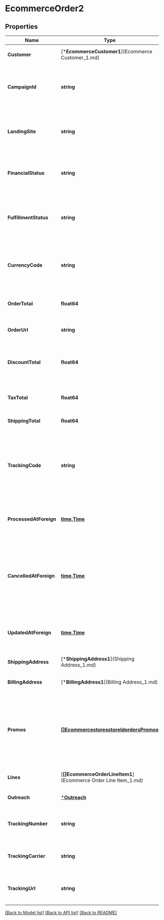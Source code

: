 # EcommerceOrder2

## Properties
Name | Type | Description | Notes
------------ | ------------- | ------------- | -------------
**Customer** | [***EcommerceCustomer1**](Ecommerce Customer_1.md) |  | [optional] [default to null]
**CampaignId** | **string** | A string that uniquely identifies the campaign associated with an order. | [optional] [default to null]
**LandingSite** | **string** | The URL for the page where the buyer landed when entering the shop. | [optional] [default to null]
**FinancialStatus** | **string** | The order status. Use this parameter to trigger [Order Notifications](https://mailchimp.com/developer/marketing/docs/e-commerce/#order-notifications). | [optional] [default to null]
**FulfillmentStatus** | **string** | The fulfillment status for the order. Use this parameter to trigger [Order Notifications](https://mailchimp.com/developer/marketing/docs/e-commerce/#order-notifications). | [optional] [default to null]
**CurrencyCode** | **string** | The three-letter ISO 4217 code for the currency that the store accepts. | [optional] [default to null]
**OrderTotal** | **float64** | The order total associated with an order. | [optional] [default to null]
**OrderUrl** | **string** | The URL for the order. | [optional] [default to null]
**DiscountTotal** | **float64** | The total amount of the discounts to be applied to the price of the order. | [optional] [default to null]
**TaxTotal** | **float64** | The tax total associated with an order. | [optional] [default to null]
**ShippingTotal** | **float64** | The shipping total for the order. | [optional] [default to null]
**TrackingCode** | **string** | The Mailchimp tracking code for the order. Uses the &#x27;mc_tc&#x27; parameter in E-Commerce tracking URLs. | [optional] [default to null]
**ProcessedAtForeign** | [**time.Time**](time.Time.md) | The date and time the order was processed in ISO 8601 format. | [optional] [default to null]
**CancelledAtForeign** | [**time.Time**](time.Time.md) | The date and time the order was cancelled in ISO 8601 format. Note: passing a value for this parameter will cancel the order being edited. | [optional] [default to null]
**UpdatedAtForeign** | [**time.Time**](time.Time.md) | The date and time the order was updated in ISO 8601 format. | [optional] [default to null]
**ShippingAddress** | [***ShippingAddress1**](Shipping Address_1.md) |  | [optional] [default to null]
**BillingAddress** | [***BillingAddress1**](Billing Address_1.md) |  | [optional] [default to null]
**Promos** | [**[]EcommercestoresstoreIdordersPromos**](ecommercestoresstore_idorders_promos.md) | The promo codes applied on the order. Note: Patch will completely replace the value of promos with the new one provided. | [optional] [default to null]
**Lines** | [**[]EcommerceOrderLineItem1**](Ecommerce Order Line Item_1.md) | An array of the order&#x27;s line items. | [optional] [default to null]
**Outreach** | [***Outreach**](Outreach.md) |  | [optional] [default to null]
**TrackingNumber** | **string** | The tracking number associated with the order. | [optional] [default to null]
**TrackingCarrier** | **string** | The tracking carrier associated with the order. | [optional] [default to null]
**TrackingUrl** | **string** | The tracking URL associated with the order. | [optional] [default to null]

[[Back to Model list]](../README.md#documentation-for-models) [[Back to API list]](../README.md#documentation-for-api-endpoints) [[Back to README]](../README.md)

